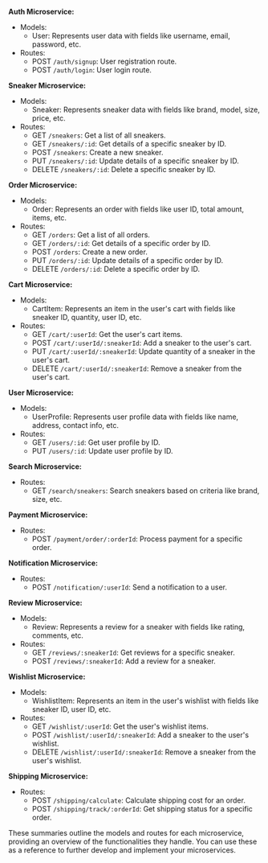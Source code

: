 
**Auth Microservice:**
- Models:
  - User: Represents user data with fields like username, email, password, etc.
- Routes:
  - POST `/auth/signup`: User registration route.
  - POST `/auth/login`: User login route.

**Sneaker Microservice:**
- Models:
  - Sneaker: Represents sneaker data with fields like brand, model, size, price, etc.
- Routes:
  - GET `/sneakers`: Get a list of all sneakers.
  - GET `/sneakers/:id`: Get details of a specific sneaker by ID.
  - POST `/sneakers`: Create a new sneaker.
  - PUT `/sneakers/:id`: Update details of a specific sneaker by ID.
  - DELETE `/sneakers/:id`: Delete a specific sneaker by ID.

**Order Microservice:**
- Models:
  - Order: Represents an order with fields like user ID, total amount, items, etc.
- Routes:
  - GET `/orders`: Get a list of all orders.
  - GET `/orders/:id`: Get details of a specific order by ID.
  - POST `/orders`: Create a new order.
  - PUT `/orders/:id`: Update details of a specific order by ID.
  - DELETE `/orders/:id`: Delete a specific order by ID.

**Cart Microservice:**
- Models:
  - CartItem: Represents an item in the user's cart with fields like sneaker ID, quantity, user ID, etc.
- Routes:
  - GET `/cart/:userId`: Get the user's cart items.
  - POST `/cart/:userId/:sneakerId`: Add a sneaker to the user's cart.
  - PUT `/cart/:userId/:sneakerId`: Update quantity of a sneaker in the user's cart.
  - DELETE `/cart/:userId/:sneakerId`: Remove a sneaker from the user's cart.

**User Microservice:**
- Models:
  - UserProfile: Represents user profile data with fields like name, address, contact info, etc.
- Routes:
  - GET `/users/:id`: Get user profile by ID.
  - PUT `/users/:id`: Update user profile by ID.

**Search Microservice:**
- Routes:
  - GET `/search/sneakers`: Search sneakers based on criteria like brand, size, etc.

**Payment Microservice:**
- Routes:
  - POST `/payment/order/:orderId`: Process payment for a specific order.

**Notification Microservice:**
- Routes:
  - POST `/notification/:userId`: Send a notification to a user.

**Review Microservice:**
- Models:
  - Review: Represents a review for a sneaker with fields like rating, comments, etc.
- Routes:
  - GET `/reviews/:sneakerId`: Get reviews for a specific sneaker.
  - POST `/reviews/:sneakerId`: Add a review for a sneaker.

**Wishlist Microservice:**
- Models:
  - WishlistItem: Represents an item in the user's wishlist with fields like sneaker ID, user ID, etc.
- Routes:
  - GET `/wishlist/:userId`: Get the user's wishlist items.
  - POST `/wishlist/:userId/:sneakerId`: Add a sneaker to the user's wishlist.
  - DELETE `/wishlist/:userId/:sneakerId`: Remove a sneaker from the user's wishlist.

**Shipping Microservice:**
- Routes:
  - POST `/shipping/calculate`: Calculate shipping cost for an order.
  - POST `/shipping/track/:orderId`: Get shipping status for a specific order.

These summaries outline the models and routes for each microservice, providing an overview of the functionalities they handle. You can use these as a reference to further develop and implement your microservices.